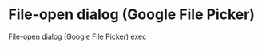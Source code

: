 # File-open dialog (Google File Picker)

[File-open dialog (Google File Picker) exec](https://script.google.com/macros/s/AKfycbz5sjN5pC2Py2-nV2oGkZNeYqWey0xF7fAeXM-oJYA7pUAzzimn/exec)
